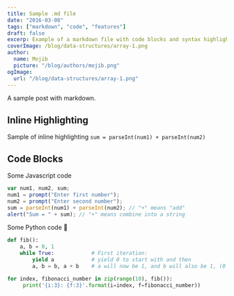 ```yaml
---
title: Sample .md file
date: "2016-03-08"
tags: ["markdown", "code", "features"]
draft: false
excerp: Example of a markdown file with code blocks and syntax highlighting
coverImage: /blog/data-structures/array-1.png
author:
  name: Mojib
  picture: "/blog/authors/mojib.png"
ogImage:
  url: "/blog/data-structures/array-1.png"
---
```


A sample post with markdown.

## Inline Highlighting

Sample of inline highlighting `sum = parseInt(num1) + parseInt(num2)`

## Code Blocks

Some Javascript code

```javascript
var num1, num2, sum;
num1 = prompt("Enter first number");
num2 = prompt("Enter second number");
sum = parseInt(num1) + parseInt(num2); // "+" means "add"
alert("Sum = " + sum); // "+" means combine into a string
```

Some Python code 🐍

```python
def fib():
    a, b = 0, 1
    while True:            # First iteration:
        yield a            # yield 0 to start with and then
        a, b = b, a + b    # a will now be 1, and b will also be 1, (0 + 1)

for index, fibonacci_number in zip(range(10), fib()):
     print('{i:3}: {f:3}'.format(i=index, f=fibonacci_number))
```
